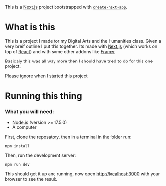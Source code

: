 This is a [Next.js](https://nextjs.org/) project bootstrapped with [`create-next-app`](https://github.com/vercel/next.js/tree/canary/packages/create-next-app).

# What is this

This is a project I made for my Digital Arts and the Humanities class. Given a very breif outline I put this together. Its made with [Next.js](https://nextjs.org/) (which works on top of [React](https://reactjs.org/)) and with some other addons like [Framer](https://www.framer.com/motion/)

Basicaly this was all way more then I should have tried to do for this one project.

Please ignore when I started this project

# Running this thing

### What you will need:
- [Node.js](https://nodejs.org/en/) (version >= 17.5.0) 
- A computer

First, clone the reposatory, then in a terminal in the folder run:

    npm install

Then, run the development server:

    npm run dev

This should get it up and running, now open [http://localhost:3000](http://localhost:3000) with your browser to see the result.

